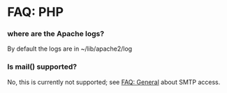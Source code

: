 # FAQ: PHP

### where are the Apache logs? 
By default the logs are in ~/lib/apache2/log

### Is mail() supported? 
No, this is currently not supported; see [FAQ: General](./faq_general.html) about SMTP access.